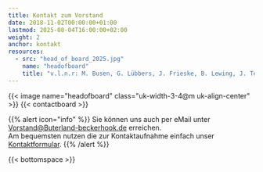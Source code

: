 ```yaml
---
title: Kontakt zum Vorstand
date: 2018-11-02T00:00:00+01:00
lastmod: 2025-08-04T16:00:00+02:00
weight: 2
anchor: kontakt
resources:
  - src: "head_of_board_2025.jpg"
    name: "headofboard"
    title: "v.l.n.r: M. Busen, G. Lübbers, J. Frieske, B. Lewing, J. Terhalle"
---
```


{{< image name="headofboard" class="uk-width-3-4@m uk-align-center" >}}
{{< contactboard >}}

{{% alert icon="info" %}}
Sie können uns auch per eMail unter
[Vorstand@Buterland-beckerhook.de](mailto:Vorstand@Buterland-beckerhook.de) erreichen.  
Am bequemsten nutzen die zur Kontaktaufnahme einfach unser [Kontaktformular](/kontakt).
{{% /alert %}}

{{< bottomspace >}}
